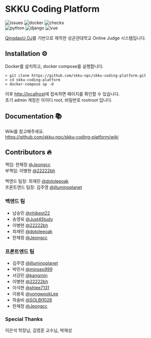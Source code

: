 # SKKU Coding Platform

![issues](https://img.shields.io/github/issues/skku-npc/skku-coding-platform)
![docker](https://img.shields.io/docker/cloud/automated/skkunpc/coding-platform)
![checks](https://img.shields.io/github/checks-status/skku-npc/skku-coding-platform/master)  
![python](https://img.shields.io/badge/Python-3.7.10-blue)
![django](https://img.shields.io/badge/Django-2.2.18-darkgreen)
![vue](https://img.shields.io/badge/Vue-2.6.11-green)

[QingdaoU OJ](https://github.com/QingdaoU/OnlineJudge)를 기반으로 제작한 성균관대학교 Online Judge 시스템입니다.

## Installation ⚙
Docker를 설치하고, docker compose를 실행합니다.

```shell
> git clone https://github.com/skku-npc/skku-coding-platform.git
> cd skku-coding-platform
> docker-compose up -d
```

이후 [http://localhost](http://localhost)에 접속하면 페이지를 확인할 수 있습니다.  
초기 admin 계정은 아이디 root, 비밀번호 rootroot 입니다.

## Documentation 📚
Wiki를 참고해주세요.  
https://github.com/skku-npc/skku-coding-platform/wiki

## Contributors 🔥
책임: 한채정 [@Jeongcc](https://github.com/Jeongcc)  
부책임: 이병현 [@22222bh](https://github.com/22222bh)  

백엔드 팀장: 최재민 [@dotoleeoak](https://github.com/dotoleeoak)  
프론트엔드 팀장: 김주영 [@illuminoplanet](https://github.com/illuminoplanet)  

### 백엔드 팀
- 남승민 [@nhjbest22](https://github.com/nhjbest22)
- 송영욱 [@Just4Study](https://github.com/Just4Study)
- 이병현 [@22222bh](https://github.com/22222bh)
- 최재민 [@dotoleeoak](https://github.com/dotoleeoak)
- 한채정 [@Jeongcc](https://github.com/Jeongcc)

### 프론트엔드 팀
- 김주영 [@illuminoplanet](https://github.com/illuminoplanet)
- 박민서 [@minseo999](https://github.com/minseo999)
- 서강민 [@kangrnin](https://github.com/kangrnin)
- 이병현 [@22222bh](https://github.com/22222bh)
- 이석현 [@shlee7131](https://github.com/shlee7131)
- 이용욱 [@yongwookLee](https://github.com/yongwookLee)
- 하솔비 [@SOLBI1028](https://github.com/SOLBI1028)
- 한채정 [@Jeongcc](https://github.com/Jeongcc)

### Special Thanks
이은석 학장님, 김영훈 교수님, 박재성
